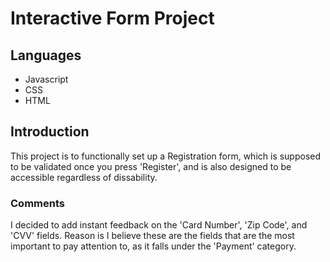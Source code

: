 # Interactive Form Project

## Languages
  * Javascript
  * CSS
  * HTML

## Introduction
This project is to functionally set up a Registration form, which is supposed to be validated once you press 'Register', and is also designed to be accessible regardless of dissability.


### Comments
I decided to add instant feedback on the 'Card Number', 'Zip Code', and 'CVV' fields. Reason is I believe these are the fields that are the most important to pay attention to, as it falls under the 'Payment' category.